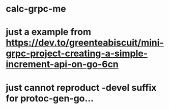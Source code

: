 # calc-grpc-me
# just a example from https://dev.to/greenteabiscuit/mini-grpc-project-creating-a-simple-increment-api-on-go-6cn
# just cannot reproduct -devel suffix for protoc-gen-go...